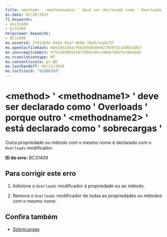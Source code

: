 ```yaml
---
title: <method> ' <methodname1> ' deve ser declarado como ' Overloads ' porque outro ' <methodname2> ' está declarado como ' sobrecargas '
ms.date: 07/20/2015
f1_keywords:
- vbc31409
- bc31409
helpviewer_keywords:
- BC31409
ms.assetid: 27813b4e-056d-45af-969e-76e8c1ee6737
ms.openlocfilehash: 6de18ecb0acf662b93b49e627859f2ca5003ad63
ms.sourcegitcommit: bf5c5850654187705bc94cc40ebfb62fe346ab02
ms.translationtype: MT
ms.contentlocale: pt-BR
ms.lasthandoff: 09/23/2020
ms.locfileid: "91066393"
---
```

# <a name="method-methodname1-must-be-declared-overloads-because-another-methodname2-is-declared-overloads"></a>\<method> ' \<methodname1> ' deve ser declarado como ' Overloads ' porque outro ' \<methodname2> ' está declarado como ' sobrecargas '

Outra propriedade ou método com o mesmo nome é declarado com o `Overloads` modificador.  
  
 **ID do erro:** BC31409  
  
## <a name="to-correct-this-error"></a>Para corrigir este erro  
  
1. Adicione o `Overloads` modificador à propriedade ou ao método.  
  
2. Remova o `Overloads` modificador de todas as propriedades ou métodos com o mesmo nome.  
  
## <a name="see-also"></a>Confira também

- [Sobrecargas](../language-reference/modifiers/overloads.md)
